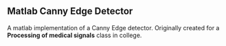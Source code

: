 ## Matlab Canny Edge Detector

A matlab implementation of a Canny Edge detector. Originally created for a **Processing of medical signals** class in college. 